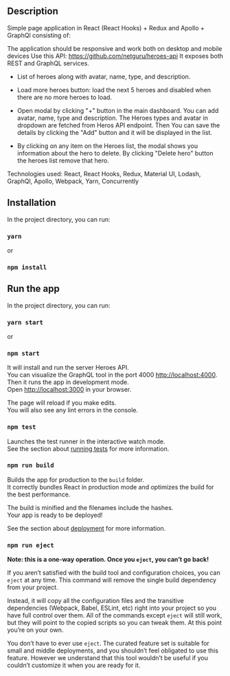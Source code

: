 ## Description

Simple page application in React (React Hooks) + Redux and Apollo + GraphQl consisting of:


The application should be responsive and work both on desktop and mobile devices
Use this API: https://github.com/netguru/heroes-api It exposes both REST and GraphQL services.

- List of heroes along with avatar, name, type, and description.
- Load more heroes button: load the next 5 heroes and disabled when there are no more heroes to load.
- Open modal by clicking "+" button in the main dashboard. You can add avatar, name, type and description. The Heroes types and avatar in dropdown are fetched from Heros API endpoint. Then You can save the details by clicking the "Add" button and it will be displayed in the list. 

- By clicking on any item on the Heroes list, the modal shows you information about the hero to delete. By clicking "Delete hero" button the heroes list remove that hero.
  
Technologies used: React, React Hooks, Redux, Material UI, Lodash, GraphQl, Apollo, Webpack, Yarn, Concurrently


## Installation

In the project directory, you can run:

### `yarn`
or 
### `npm install`


## Run the app

In the project directory, you can run:

### `yarn start`
or 
### `npm start`

It will install and run the server Heroes API.<br>
You can visualize the GraphQL tool in the port 4000 [http://localhost:4000](http://localhost:4000).<br>
Then it runs the app in development mode.<br>
Open [http://localhost:3000](http://localhost:3000) in your browser.

The page will reload if you make edits.<br>
You will also see any lint errors in the console.

### `npm test`

Launches the test runner in the interactive watch mode.<br>
See the section about [running tests](https://facebook.github.io/create-react-app/docs/running-tests) for more information.

### `npm run build`

Builds the app for production to the `build` folder.<br>
It correctly bundles React in production mode and optimizes the build for the best performance.

The build is minified and the filenames include the hashes.<br>
Your app is ready to be deployed!

See the section about [deployment](https://facebook.github.io/create-react-app/docs/deployment) for more information.

### `npm run eject`

**Note: this is a one-way operation. Once you `eject`, you can’t go back!**

If you aren’t satisfied with the build tool and configuration choices, you can `eject` at any time. This command will remove the single build dependency from your project.

Instead, it will copy all the configuration files and the transitive dependencies (Webpack, Babel, ESLint, etc) right into your project so you have full control over them. All of the commands except `eject` will still work, but they will point to the copied scripts so you can tweak them. At this point you’re on your own.

You don’t have to ever use `eject`. The curated feature set is suitable for small and middle deployments, and you shouldn’t feel obligated to use this feature. However we understand that this tool wouldn’t be useful if you couldn’t customize it when you are ready for it.

